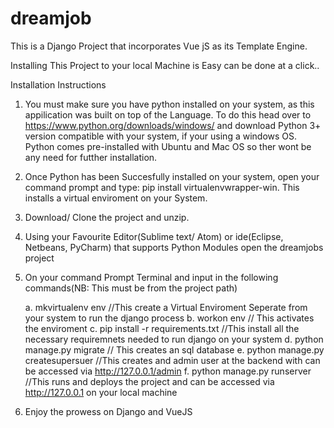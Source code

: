 # dreamjob
This is a Django Project that incorporates Vue jS as its Template Engine.

Installing This Project to your local Machine is Easy can be done at a click..

Installation Instructions
1. You must make sure you have python installed on your system, as this appilication was built on top of the Language.
To do this head over to https://www.python.org/downloads/windows/ and download Python 3+ version compatible with your system, if your using a windows OS.  Python comes pre-installed with Ubuntu and Mac OS so ther wont be any need for futther installation.

2. Once Python has been Succesfully installed on your system, open your command prompt and type:  pip install virtualenvwrapper-win.
This installs a virtual enviroment on your System.

3. Download/ Clone the project and unzip.

4. Using your Favourite Editor(Sublime text/ Atom) or ide(Eclipse, Netbeans, PyCharm) that supports Python Modules open the dreamjobs project

5. On your command Prompt Terminal and  input in the following commands(NB: This must be from the project path)

	a. mkvirtualenv env //This create a Virtual Enviroment Seperate from your system to run the django process
	b. workon env // This activates the enviroment
	c. pip install -r requirements.txt //This install all the necessary requiremnets needed to run django on your system
	d. python manage.py migrate // This creates an sql database 
	e. python manage.py createsupersuer //This creates and admin user at the backend with can be accessed via http://127.0.0.1/admin
	f. python manage.py runserver //This runs and deploys the project and can be accessed via http://127.0.0.1 on your local machine

6. Enjoy the prowess on Django and VueJS


